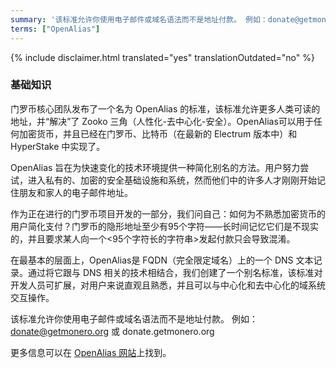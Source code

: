 ```yaml
---
summary: '该标准允许你使用电子邮件或域名语法而不是地址付款。 例如：donate@getmonero.org 或 donate.getmonero.org'
terms: ["OpenAlias"]
---
```


{% include disclaimer.html translated="yes" translationOutdated="no" %}

### 基础知识

门罗币核心团队发布了一个名为 OpenAlias 的标准，该标准允许更多人类可读的地址，并“解决”了 Zooko
三角（人性化-去中心化-安全）。OpenAlias可以用于任何加密货币，并且已经在门罗币、比特币（在最新的 Electrum 版本中）和
HyperStake 中实现了。

OpenAlias
旨在为快速变化的技术环境提供一种简化别名的方法。用户努力尝试，进入私有的、加密的安全基础设施和系统，然而他们中的许多人才刚刚开始记住朋友和家人的电子邮件地址。

作为正在进行的门罗币项目开发的一部分，我们问自己：如何为不熟悉加密货币的用户简化支付？门罗币的隐形地址至少有95个字符——长时间记忆它们是不现实的，并且要求某人向一个<95个字符长的字符串>发起付款只会导致混淆。

在最基本的层面上，OpenAlias是 FQDN（完全限定域名）上的一个 DNS 文本记录。通过将它跟与 DNS
相关的技术相结合，我们创建了一个别名标准，该标准对开发人员可扩展，对用户来说直观且熟悉，并且可以与中心化和去中心化的域系统交互操作。

该标准允许你使用电子邮件或域名语法而不是地址付款。 例如：donate@getmonero.org 或 donate.getmonero.org

更多信息可以在 [OpenAlias 网站](https://openalias.org)上找到。
